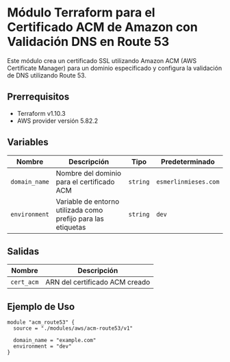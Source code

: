 # Módulo Terraform para el Certificado ACM de Amazon con Validación DNS en Route 53

Este módulo crea un certificado SSL utilizando Amazon ACM (AWS Certificate Manager) para un dominio especificado y configura la validación de DNS utilizando Route 53.

## Prerrequisitos

- Terraform v1.10.3
- AWS provider versión 5.82.2

## Variables

| Nombre              | Descripción                                                       | Tipo     | Predeterminado       |
| ------------------- | ----------------------------------------------------------------- | -------- | -------------------- |
| `domain_name`        | Nombre del dominio para el certificado ACM                        | `string` | `esmerlinmieses.com`  |
| `environment`        | Variable de entorno utilizada como prefijo para las etiquetas     | `string` | `dev`                |

## Salidas

| Nombre                 | Descripción                                        |
| ---------------------- | -------------------------------------------------- |
| `cert_acm`             | ARN del certificado ACM creado                    |

## Ejemplo de Uso

```hcl
module "acm_route53" {
  source = "./modules/aws/acm-route53/v1"

  domain_name = "example.com"
  environment = "dev"
}
